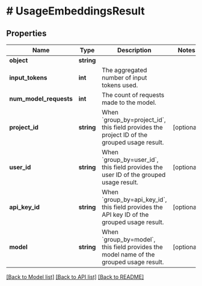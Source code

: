 # # UsageEmbeddingsResult

## Properties

Name | Type | Description | Notes
------------ | ------------- | ------------- | -------------
**object** | **string** |  |
**input_tokens** | **int** | The aggregated number of input tokens used. |
**num_model_requests** | **int** | The count of requests made to the model. |
**project_id** | **string** | When &#x60;group_by&#x3D;project_id&#x60;, this field provides the project ID of the grouped usage result. | [optional]
**user_id** | **string** | When &#x60;group_by&#x3D;user_id&#x60;, this field provides the user ID of the grouped usage result. | [optional]
**api_key_id** | **string** | When &#x60;group_by&#x3D;api_key_id&#x60;, this field provides the API key ID of the grouped usage result. | [optional]
**model** | **string** | When &#x60;group_by&#x3D;model&#x60;, this field provides the model name of the grouped usage result. | [optional]

[[Back to Model list]](../../README.md#models) [[Back to API list]](../../README.md#endpoints) [[Back to README]](../../README.md)

